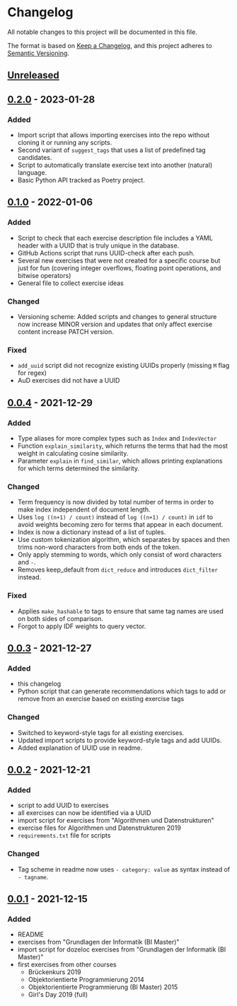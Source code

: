 # Changelog

All notable changes to this project will be documented in this file.

The format is based on [Keep a Changelog](https://keepachangelog.com/en/1.0.0/),
and this project adheres to [Semantic Versioning](https://semver.org/spec/v2.0.0.html).

## [Unreleased]

## [0.2.0] - 2023-01-28

### Added

* Import script that allows importing exercises into the repo without cloning it or running any scripts.
* Second variant of `suggest_tags` that uses a list of predefined tag candidates.
* Script to automatically translate exercise text into another (natural) language.
* Basic Python API tracked as Poetry project.

## [0.1.0] - 2022-01-06

### Added

* Script to check that each exercise description file includes a YAML header with a UUID that is truly unique in the database.
* GitHub Actions script that runs UUID-check after each push.
* Several new exercises that were not created for a specific course but just for fun (covering integer overflows, floating point operations, and bitwise operators)
* General file to collect exercise ideas

### Changed

* Versioning scheme: Added scripts and changes to general structure now increase MINOR version and updates that only affect exercise content increase PATCH version.

### Fixed

* `add_uuid` script did not recognize existing UUIDs properly (missing `M` flag for regex)
* AuD exercises did not have a UUID

## [0.0.4] - 2021-12-29

### Added

* Type aliases for more complex types such as `Index` and `IndexVector`
* Function `explain_similarity`, which returns the terms that had the most weight in calculating cosine similarity.
* Parameter `explain` in `find_similar`, which allows printing explanations for which terms determined the similarity.

### Changed

* Term frequency is now divided by total number of terms in order to make index independent of document length.
* Uses `log ((n+1) / count)` instead of `log ((n+1) / count)` in `idf` to avoid weights becoming zero for terms that appear in each document.
* Index is now a dictionary instead of a list of tuples.
* Use custom tokenization algorithm, which separates by spaces and then trims non-word characters from both ends of the token.
* Only apply stemming to words, which only consist of word characters and `-`.
* Removes keep_default from `dict_reduce` and introduces `dict_filter` instead.

### Fixed

* Applies `make_hashable` to tags to ensure that same tag names are used on both sides of comparison.
* Forgot to apply IDF weights to query vector.

## [0.0.3] - 2021-12-27

### Added

- this changelog
- Python script that can generate recommendations which tags to add or remove from an exercise based on existing exercise tags

### Changed

- Switched to keyword-style tags for all existing exercises.
- Updated import scripts to provide keyword-style tags and add UUIDs.
- Added explanation of UUID use in readme.

## [0.0.2] - 2021-12-21

### Added

- script to add UUID to exercises
- all exercises can now be identified via a UUID
- import script for exercises from "Algorithmen und Datenstrukturen"
- exercise files for Algorithmen und Datenstrukturen 2019
- `requirements.txt` file for scripts

### Changed

- Tag scheme in readme now uses `- category: value` as syntax instead of `- tagname`.

## [0.0.1] - 2021-12-15

### Added

- README
- exercises from "Grundlagen der Informatik (BI Master)"
- import script for dozeloc exercises from "Grundlagen der Informatik (BI Master)"
- first exercises from other courses
  - Brückenkurs 2019
  - Objektorientierte Programmierung 2014
  - Objektorientierte Programmierung (BI Master) 2015
  - Girl's Day 2019 (full)

[Unreleased]: https://github.com/cschoel/exercise-heap/compare/v0.2.0...HEAD
[0.2.0]: https://github.com/cschoel/exercise-heap/compare/v0.1.0...v0.2.0
[0.1.0]: https://github.com/cschoel/exercise-heap/compare/v0.0.3...v0.0.4
[0.0.4]: https://github.com/cschoel/exercise-heap/compare/v0.0.3...v0.0.4
[0.0.3]: https://github.com/cschoel/exercise-heap/compare/v0.0.2...v0.0.3
[0.0.2]: https://github.com/cschoel/exercise-heap/compare/v0.0.1...v0.0.2
[0.0.1]: https://github.com/cschoel/exercise-heap/releases/tag/v0.0.1

